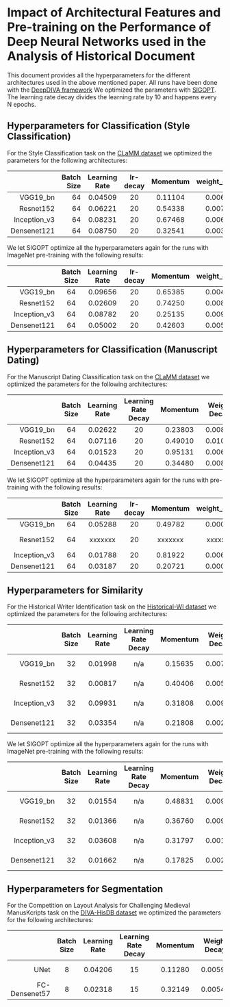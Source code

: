 # Impact of Architectural Features and Pre-training on the Performance of Deep Neural Networks used in the Analysis of Historical Document

This document provides all the hyperparameters for the different architectures used in the above mentioned paper. All runs have been done with the [DeepDIVA framework](https://github.com/DIVA-DIA/DeepDIVA) We optimized the parameters with [SIGOPT](https://sigopt.com). The learning rate decay divides the learning rate by 10 and happens every N epochs.



## Hyperparameters for Classification (Style Classification)

For the Style Classification task on the [CLaMM dataset](http://clamm.irht.cnrs.fr/wp-content/uploads/ICDAR2017_CLaMM_Training.zip) we optimized the parameters for the following architectures:

|               | Batch Size    | Learning Rate   | lr-decay      | Momentum      | weight_decay   | test accuracy |
|-------------: |-------------: |:---------------:|:-------------:|:-------------:|:--------------:|:-------------:|
| VGG19_bn      | 64            | 0.04509         | 20            | 0.11104       | 0.00680        | 36.97 %       |
| Resnet152     | 64            | 0.06221         | 20            | 0.54338       | 0.00771        | 34.78 %       |
| Inception_v3  | 64            | 0.08231         | 20            | 0.67468       | 0.00689        | 42.72 %       |
| Densenet121   | 64            | 0.08750         | 20            | 0.32541       | 0.00389        | 42.17 %       | 

We let SIGOPT optimize all the hyperparameters again for the runs with ImageNet pre-training with the following results:

|               | Batch Size    | Learning Rate   | lr-decay      | Momentum      | weight_decay   | test accuracy |
|-------------: |:-------------:|:---------------:|:-------------:|:-------------:|:--------------:|:-------------:|
| VGG19_bn      | 64            | 0.09656         | 20            | 0.65385       | 0.00435        | 47.27 %       |
| Resnet152     | 64            | 0.02609         | 20            | 0.74250       | 0.00895        | 44.42 %       |
| Inception_v3  | 64            | 0.08782         | 20            | 0.25135       | 0.00956        | 48.82 %       |
| Densenet121   | 64            | 0.05002         | 20            | 0.42603       | 0.00575        | 45.92 %       | 

## Hyperparameters for Classification (Manuscript Dating)

For the Manuscript Dating Classification task on the [CLaMM dataset](http://clamm.irht.cnrs.fr/wp-content/uploads/ICDAR2017_CLaMM_Training.zip) we optimized the parameters for the following architectures:

|               | Batch Size    | Learning Rate   | Learning<br/>Rate<br/>Decay      | Momentum      | Weight Decay   | Test Accuracy |
|-------------: |:-------------:|:---------------:|:-------------:|:-------------:|:--------------:|:-------------:|
| VGG19_bn      | 64            | 0.02622         | 20            | 0.23803       | 0.00869        | 22.66 %       |
| Resnet152     | 64            | 0.07116         | 20            | 0.49010       | 0.01000        | 20.61 %       |
| Inception_v3  | 64            | 0.01523         | 20            | 0.95131       | 0.00674        | 22.36 %       |
| Densenet121   | 64            | 0.04435         | 20            | 0.34480       | 0.00848        | 27.26 %       |

We let SIGOPT optimize all the hyperparameters again for the runs with pre-training with the following results:

|               | Batch Size    | Learning Rate   | lr-decay      | Momentum      | weight_decay   | test accuracy |
|-------------: |:-------------:|:---------------:|:-------------:|:-------------:|:--------------:|:-------------:|
| VGG19_bn      | 64            | 0.05288         | 20            | 0.49782       | 0.00001        | 32.12 %       |
| Resnet152     | 64            | xxxxxxx         | 20            | xxxxxxx       | xxxxxxx        | xxxxxxx %       |
| Inception_v3  | 64            | 0.01788         | 20            | 0.81922       | 0.00621        | 31.92 %       |
| Densenet121   | 64            | 0.03187         | 20            | 0.20721       | 0.00006        | 31.27 %       |

## Hyperparameters for Similarity

For the Historical Writer Identification task on the [Historical-WI dataset](https://scriptnet.iit.demokritos.gr/competitions/6/) we optimized the parameters for the following architectures:

|               | Batch Size      | Learning Rate   | Learning<br/>Rate<br/>Decay | Momentum      | Weight Decay   | Output Channels | Test mAP      |
|-------------: |:---------------:|:---------------:|:---------------------------:|:--------------:|:-------------:|:---------------:|:-------------:|
| VGG19_bn      | 32              | 0.01998         | n/a                         | 0.15635       | 0.00785        | 128             | 2.645 %       | 
| Resnet152     | 32              | 0.00817         | n/a                         | 0.40406       | 0.00565        | 128             | 6.570 %       |
| Inception_v3  | 32              | 0.09931         | n/a                         | 0.31808       | 0.00976        | 128             | 17.49 %       |
| Densenet121   | 32              | 0.03354         | n/a                         | 0.21808       | 0.00231        | 128             | 13.97 %       |

We let SIGOPT optimize all the hyperparameters again for the runs with ImageNet pre-training with the following results:

|               | Batch Size      | Learning Rate   | Learning<br/>Rate<br/>Decay | Momentum      | Weight Decay   | Output Channels | Test mAP      |
|-------------: |:---------------:|:---------------:|:---------------------------:|:-------------:|:--------------:|:---------------:|:-------------:|
| VGG19_bn      | 32              | 0.01554         | n/a                         | 0.48831       | 0.00959        | 128             | 7.648 %       | 
| Resnet152     | 32              | 0.01366         | n/a                         | 0.36760       | 0.00900        | 128             | 13.71 %       |
| Inception_v3  | 32              | 0.03608         | n/a                         | 0.31797       | 0.00107        | 128             | 18.67 %       |
| Densenet121   | 32              | 0.01662         | n/a                         | 0.17825       | 0.00254        | 128             | 26.40 %       | 


## Hyperparameters for Segmentation

For the Competition on Layout Analysis for Challenging Medieval ManusKcripts task on the [DIVA-HisDB dataset](https://diuf.unifr.ch/main/hisdoc/icdar2017-hisdoc-layout-comp) we optimized the parameters for the following architectures:

|               | Batch Size | Learning Rate   | Learning<br/>Rate<br/>Decay | Momentum      | Weight Decay   | Crop Size | Crops per Page | Pages in Memory | Test meanIU   |
|-------------: |:----------:|:---------------:|:---------------------------:|:-------------:|:--------------:|:---------:|:--------------:|:---------------:|:-------------:|
| UNet          | 8          | 0.04206         | 15                          | 0.11280       | 0.00594        | 256       | 200            | 3               | 58.56 %       | 
| FC-Densenet57 | 8          | 0.02318         | 15                          | 0.32149       | 0.00549        | 256       | 200            | 3               | 58.36 %       |


